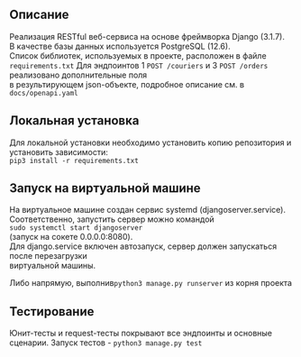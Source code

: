 ## Описание
Реализация RESTful веб-сервиса на основе фреймворка Django (3.1.7).<br>
В качестве базы данных используется PostgreSQL (12.6).<br>
Список библиотек, используемых в проекте, расположен в файле `requirements.txt`
Для эндпоинтов 1 `POST /couriers` и 3 `POST /orders` реализовано дополнительные поля<br>
в результирующем json-объекте, подробное описание см. в `docs/openapi.yaml`

## Локальная установка
Для локальной установки необходимо установить копию репозитория и установить зависимости:<br> `pip3 install -r requirements.txt`

## Запуск на виртуальной машине

На виртуальное машине создан сервис systemd (djangoserver.service).<br>
Соответственно, запустить сервер можно командой<br>
`sudo systemctl start djangoserver`<br>(запуск на сокете 0.0.0.0:8080).<br>
Для django.service включен автозапуск, сервер должен запускаться после перезагрузки<br>
виртуальной машины. 

Либо напрямую, выполнив`python3 manage.py runserver` из корня проекта

## Тестирование

Юнит-тесты и request-тесты покрывают все эндпоинты и основные сценарии.
Запуск тестов - `python3 manage.py test`

